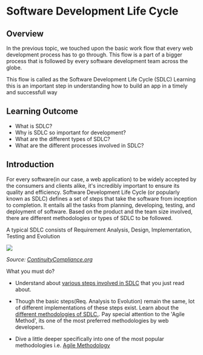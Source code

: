 ﻿# Software Development Life Cycle

## Overview

In the previous topic, we touched upon the basic work flow that every web development process has to go through. This flow is a part of a bigger process that is followed by every software development team across the globe. 

This flow is called as the Software Development Life Cycle (SDLC) 
Learning this is an important step in understanding how to build an app in a timely and successfull way 

## Learning Outcome

-   What is SDLC?
- 	Why is SDLC so important for development?
- 	What are the different types of SDLC?
- 	What are the different processes involved in SDLC?


## Introduction

For every software(in our case, a web application) to be widely accepted by the consumers and clients alike, it's incredibly important to ensure its quality and efficiency. Software Development Life Cycle (or popularly known as SDLC) defines a set of steps that take the software from inception to completion. It entails all the tasks from planning, developing, testing, and deployment of software.
Based on the product and the team size involved, there are different methodologies or types of SDLC to be followed.

A typical SDLC consists of Requirement Analysis, Design, Implementation, Testing and Evolution

![](https://github.com/greyatom-school/the-minerva-project/raw/master/FEWD/sprint_4/images/sdlc.jpg)

*Source: [ContinuityCompliance.org](https://www.continuitycompliance.org/basic-sdlc-methodologies/)*

What you must do?

-  Understand about [various steps involved in SDLC](https://www.tutorialspoint.com/sdlc/sdlc_overview.htm) that you just read about. 

- Though the basic steps(Req. Analysis to Evolution) remain the same, lot of different implementations of these steps exist. Learn about the [different methodologies of SDLC.](https://melsatar.blog/2012/03/15/software-development-life-cycle-models-and-methodologies/). Pay special attention to the 'Agile Method', its one of the most preferred methodologies by web developers.

- Dive a little deeper specifically into one of the most popular methodologies i.e. [Agile Methodology](https://www.guru99.com/agile-scrum-extreme-testing.html)